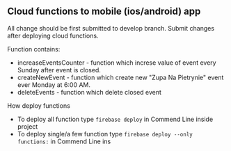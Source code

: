 ## Cloud functions to mobile (ios/android) app

All change should be first submitted to develop branch. Submit changes after deploying cloud functions.

Function contains:
 - increaseEventsCounter - function which increse value of event every Sunday after event is closed.
 - createNewEvent - function which create new "Zupa Na Pietrynie" event ever Monday at 6:00 AM.
 - deleteEvents - function which delete closed event

How deploy functions

 - To deploy all function type <code>firebase deploy</code> in Commend Line inside project
 - To deploy single/a few function type <code>firebase deploy --only functions:</code> in Commend Line ins
